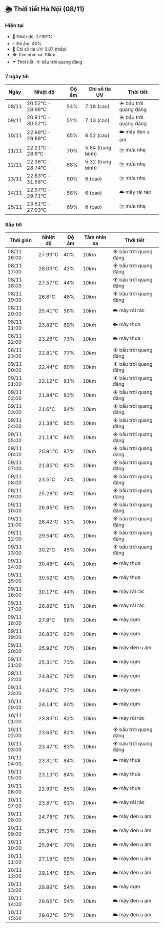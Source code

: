 ## 🌦️ Thời tiết Hà Nội (08/11)

### Hiện tại

- 🌡️ Nhiệt độ: 27.99℃
- 💦 Độ ẩm: 40%
- 🌟 Chỉ số tia UV: 0.87 (thấp)
- 👁️ Tầm nhìn xa: 10km
- ☂️ Thời tiết: ☀️ bầu trời quang đãng

### 7 ngày tới

| Ngày | Nhiệt độ | Độ ẩm | Chỉ số tia UV | Thời tiết |
| --- | --- | --- | --- | --- |
| 08/11 | 20.52℃ - 28.96℃ | 54% | 7.18 (cao) | ☀️ bầu trời quang đãng |
| 09/11 | 20.91℃ - 30.52℃ | 52% | 7.13 (cao) | ☀️ bầu trời quang đãng |
| 10/11 | 22.99℃ - 29.89℃ | 65% | 6.52 (cao) | ☁️ mây đen u ám |
| 11/11 | 22.21℃ - 28.6℃ | 70% | 5.84 (trung bình) | ⛈️ mưa nhẹ |
| 12/11 | 22.38℃ - 28.74℃ | 68% | 5.32 (trung bình) | ⛈️ mưa nhẹ |
| 13/11 | 22.83℃ - 31.58℃ | 60% | 6 (cao) | ⛈️ mưa nhẹ |
| 14/11 | 22.97℃ - 29.71℃ | 58% | 6 (cao) | ☁️ mây rải rác |
| 15/11 | 23.51℃ - 27.03℃ | 69% | 6 (cao) | ⛈️ mưa nhẹ |

### Sắp tới

| Thời gian | Nhiệt độ | Độ ẩm | Tầm nhìn xa | Thời tiết |
| --- | --- | --- | --- | --- |
| 08/11 16:00 | 27.99℃ | 40% | 10km | ☀️ bầu trời quang đãng |
| 08/11 17:00 | 28.03℃ | 42% | 10km | ☀️ bầu trời quang đãng |
| 08/11 18:00 | 27.57℃ | 44% | 10km | ☀️ bầu trời quang đãng |
| 08/11 19:00 | 26.8℃ | 48% | 10km | ☀️ bầu trời quang đãng |
| 08/11 20:00 | 25.41℃ | 58% | 10km | ☁️ mây rải rác |
| 08/11 21:00 | 23.82℃ | 69% | 10km | ☁️ mây thưa |
| 08/11 22:00 | 23.26℃ | 73% | 10km | ☁️ mây thưa |
| 08/11 23:00 | 22.81℃ | 77% | 10km | ☀️ bầu trời quang đãng |
| 09/11 00:00 | 22.44℃ | 80% | 10km | ☀️ bầu trời quang đãng |
| 09/11 01:00 | 22.12℃ | 81% | 10km | ☀️ bầu trời quang đãng |
| 09/11 02:00 | 21.84℃ | 83% | 10km | ☀️ bầu trời quang đãng |
| 09/11 03:00 | 21.6℃ | 84% | 10km | ☀️ bầu trời quang đãng |
| 09/11 04:00 | 21.38℃ | 85% | 10km | ☀️ bầu trời quang đãng |
| 09/11 05:00 | 21.14℃ | 86% | 10km | ☀️ bầu trời quang đãng |
| 09/11 06:00 | 20.91℃ | 87% | 10km | ☀️ bầu trời quang đãng |
| 09/11 07:00 | 21.85℃ | 82% | 10km | ☀️ bầu trời quang đãng |
| 09/11 08:00 | 23.5℃ | 74% | 10km | ☀️ bầu trời quang đãng |
| 09/11 09:00 | 25.28℃ | 66% | 10km | ☀️ bầu trời quang đãng |
| 09/11 10:00 | 26.95℃ | 58% | 10km | ☀️ bầu trời quang đãng |
| 09/11 11:00 | 28.42℃ | 52% | 10km | ☀️ bầu trời quang đãng |
| 09/11 12:00 | 29.54℃ | 48% | 10km | ☀️ bầu trời quang đãng |
| 09/11 13:00 | 30.2℃ | 45% | 10km | ☀️ bầu trời quang đãng |
| 09/11 14:00 | 30.48℃ | 44% | 10km | ☁️ mây thưa |
| 09/11 15:00 | 30.52℃ | 43% | 10km | ☁️ mây thưa |
| 09/11 16:00 | 30.17℃ | 44% | 10km | ☁️ mây rải rác |
| 09/11 17:00 | 28.89℃ | 51% | 10km | ☁️ mây rải rác |
| 09/11 18:00 | 27.9℃ | 56% | 10km | ☁️ mây cụm |
| 09/11 19:00 | 26.83℃ | 63% | 10km | ☁️ mây cụm |
| 09/11 20:00 | 25.92℃ | 70% | 10km | ☁️ mây đen u ám |
| 09/11 21:00 | 25.31℃ | 73% | 10km | ☁️ mây cụm |
| 09/11 22:00 | 24.86℃ | 76% | 10km | ☁️ mây cụm |
| 09/11 23:00 | 24.62℃ | 77% | 10km | ☁️ mây cụm |
| 10/11 00:00 | 24.14℃ | 80% | 10km | ☁️ mây cụm |
| 10/11 01:00 | 23.83℃ | 82% | 10km | ☁️ mây rải rác |
| 10/11 02:00 | 23.65℃ | 82% | 10km | ☀️ bầu trời quang đãng |
| 10/11 03:00 | 23.47℃ | 83% | 10km | ☀️ bầu trời quang đãng |
| 10/11 04:00 | 23.31℃ | 84% | 10km | ☁️ mây thưa |
| 10/11 05:00 | 23.13℃ | 84% | 10km | ☁️ mây thưa |
| 10/11 06:00 | 22.99℃ | 85% | 10km | ☁️ mây thưa |
| 10/11 07:00 | 23.87℃ | 81% | 10km | ☁️ mây rải rác |
| 10/11 08:00 | 24.78℃ | 76% | 10km | ☁️ mây đen u ám |
| 10/11 09:00 | 25.34℃ | 73% | 10km | ☁️ mây đen u ám |
| 10/11 10:00 | 25.94℃ | 70% | 10km | ☁️ mây đen u ám |
| 10/11 11:00 | 27.18℃ | 65% | 10km | ☁️ mây đen u ám |
| 10/11 12:00 | 29.14℃ | 58% | 10km | ☁️ mây đen u ám |
| 10/11 13:00 | 29.89℃ | 54% | 10km | ☁️ mây cụm |
| 10/11 14:00 | 29.66℃ | 54% | 10km | ☁️ mây đen u ám |
| 10/11 15:00 | 29.02℃ | 57% | 10km | ☁️ mây đen u ám |
